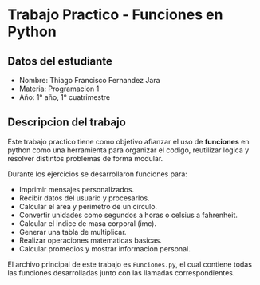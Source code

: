 # Trabajo Practico - Funciones en Python

## Datos del estudiante

- Nombre: Thiago Francisco Fernandez Jara  
- Materia: Programacion 1  
- Año: 1° año, 1° cuatrimestre

## Descripcion del trabajo

Este trabajo practico tiene como objetivo afianzar el uso de **funciones** en python como una herramienta para organizar el codigo, reutilizar logica y resolver distintos problemas de forma modular.

Durante los ejercicios se desarrollaron funciones para:

- Imprimir mensajes personalizados.
- Recibir datos del usuario y procesarlos.
- Calcular el area y perimetro de un circulo.
- Convertir unidades como segundos a horas o celsius a fahrenheit.
- Calcular el indice de masa corporal (imc).
- Generar una tabla de multiplicar.
- Realizar operaciones matematicas basicas.
- Calcular promedios y mostrar informacion personal.

El archivo principal de este trabajo es `Funciones.py`, el cual contiene todas las funciones desarrolladas junto con las llamadas correspondientes.
